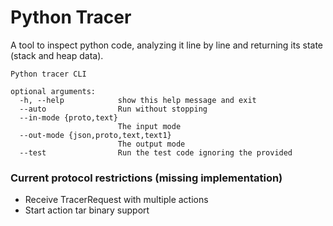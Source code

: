 # Python Tracer

A tool to inspect python code, analyzing it line by line and returning its state (stack and heap data).

```
Python tracer CLI

optional arguments:
  -h, --help            show this help message and exit
  --auto                Run without stopping
  --in-mode {proto,text}
                        The input mode
  --out-mode {json,proto,text,text1}
                        The output mode
  --test                Run the test code ignoring the provided
```

### Current protocol restrictions (missing implementation)

* Receive TracerRequest with multiple actions
* Start action tar binary support
